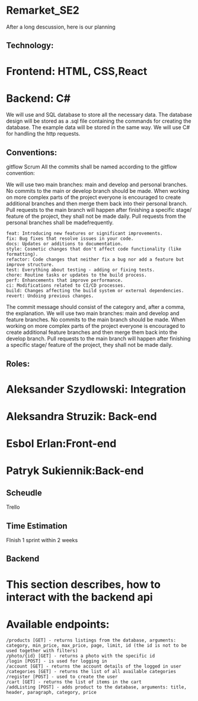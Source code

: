 # Remarket_SE2
After a long descussion, here is our planning

## Technology:
# Frontend: HTML, CSS,React
# Backend: C#
We will use and SQL database to store all the necessary data. The database design will be stored as a .sql file containing the commands for creating the database. The example data will be stored in the same way. We will use C# for handling the http requests.

## Conventions:
gitflow
Scrum
All the commits shall be named according to the gitflow 
convention:


We will use two main branches: main and develop and personal branches. No commits to the main or develop branch should be made. When working on more complex parts of the project everyone is encouraged to create additional branches and then merge them back into their personal branch. Pull requests to the main branch will happen after finishing a specific stage/ feature of the project, they shall not be made daily. Pull requests from the personal branches shall be madefrequently. 

    feat: Introducing new features or significant improvements.
    fix: Bug fixes that resolve issues in your code.
    docs: Updates or additions to documentation.
    style: Cosmetic changes that don't affect code functionality (like formatting).
    refactor: Code changes that neither fix a bug nor add a feature but improve structure.
    test: Everything about testing - adding or fixing tests.
    chore: Routine tasks or updates to the build process.
    perf: Enhancements that improve performance.
    ci: Modifications related to CI/CD processes.
    build: Changes affecting the build system or external dependencies.
    revert: Undoing previous changes.

The commit message should consist of the category and, after a comma, the explanation.
We will use two main branches: main and develop and feature branches. No commits to the main branch should be made. When working on more complex parts of the project everyone is encouraged to create additional feature branches and then merge them back into the develop branch. Pull requests to the main branch will happen after finishing a specific stage/ feature of the project, they shall not be made daily.

## Roles:
# Aleksander Szydlowski: Integration
# Aleksandra Struzik: Back-end
# Esbol Erlan:Front-end
# Patryk Sukiennik:Back-end


## Scheudle
Trello


## Time Estimation
FInish 1 sprint within 2 weeks

## Backend
# This section describes, how to interact with the backend api
# Available endpoints:
    /products [GET] - returns listings from the database, arguments: category, min_price, max_price, page, limit, id (the id is not to be used together with filters)
    /photo/{id} [GET] - returns a photo with the specific id
    /login [POST] - is used for logging in
    /account [GET] - returns the account details of the logged in user
    /categories [GET] - returns the list of all available categories
    /register [POST] - used to create the user
    /cart [GET] - returns the list of items in the cart
    /addListing [POST] - adds product to the database, arguments: title, header, paragraph, category, price

